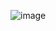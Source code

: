 ![image](https://user-images.githubusercontent.com/48471677/194876672-cc82f655-f632-4a54-9745-d414f5931f48.png)
